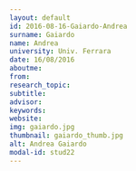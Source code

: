```yaml
---
layout: default 
id: 2016-08-16-Gaiardo-Andrea
surname: Gaiardo
name: Andrea
university: Univ. Ferrara
date: 16/08/2016
aboutme: 
from: 
research_topic: 
subtitle: 
advisor: 
keywords: 
website: 
img: gaiardo.jpg
thumbnail: gaiardo_thumb.jpg
alt: Andrea Gaiardo
modal-id: stud22
---
```

